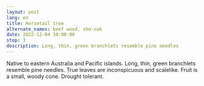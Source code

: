 ```yaml
---
layout: post
lang: en
title: Horsetail tree
alternate_names: beef wood, she-oak
date: 2022-12-04 10:00:00
stop: 3
description: Long, thin, green branchlets resemble pine needles
---
```

Native to eastern Australia and Pacific islands. Long, thin, green branchlets resemble pine needles. True leaves are inconspicuous and scalelike. Fruit is a small, woody cone. Drought​ ​tolerant.
